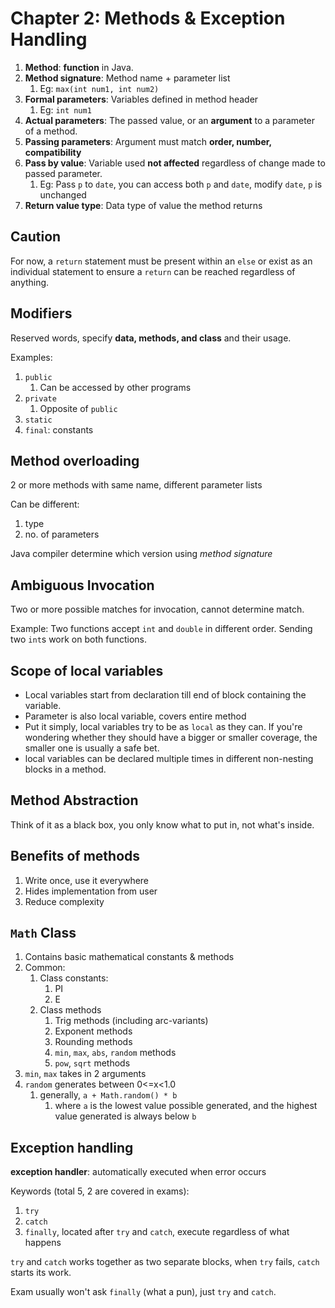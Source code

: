 # Chapter 2: Methods & Exception Handling

1. **Method**: **function** in Java.
2. **Method signature**: Method name + parameter list
   1. Eg: `max(int num1, int num2)`
3. **Formal parameters**: Variables defined in method header
   1. Eg: `int num1`
4. **Actual parameters**: The passed value, or an **argument** to a parameter of a method.
5. **Passing parameters**: Argument must match **order, number, compatibility**
6. **Pass by value**: Variable used **not affected** regardless of change made to passed parameter.
   1. Eg: Pass `p` to `date`, you can access both `p` and `date`, modify `date`, `p` is unchanged
7. **Return value type**: Data type of value the method returns

## Caution

For now, a `return` statement must be present within an `else` or exist as an individual statement to ensure a `return` can be reached regardless of anything.

## Modifiers

Reserved words, specify **data, methods, and class** and their usage.

Examples:
1. `public`
   1. Can be accessed by other programs
2. `private`
   1. Opposite of `public`
3. `static`
4. `final`: constants

## Method overloading

2 or more methods with same name, different parameter lists

Can be different:
1. type
2. no. of parameters

Java compiler determine which version using *method signature*

## Ambiguous Invocation

Two or more possible matches for invocation, cannot determine match.

Example: Two functions accept `int` and `double` in different order. Sending two `int`s work on both functions.

## Scope of local variables

- Local variables start from declaration till end of block containing the variable.
- Parameter is also local variable, covers entire method
- Put it simply, local variables try to be as `local` as they can. If you're wondering whether they should have a bigger or smaller coverage, the smaller one is usually a safe bet.
- local variables can be declared multiple times in different non-nesting blocks in a method.

## Method Abstraction

Think of it as a black box, you only know what to put in, not what's inside.

## Benefits of methods

1. Write once, use it everywhere
2. Hides implementation from user
3. Reduce complexity

## `Math` Class

1. Contains basic mathematical constants & methods
2. Common:
   1. Class constants:
      1. PI
      2. E
   2. Class methods
      1. Trig methods (including arc-variants)
      2. Exponent methods
      3. Rounding methods
      4. `min`, `max`, `abs`, `random` methods
      5. `pow`, `sqrt` methods
3. `min`, `max` takes in 2 arguments
4. `random` generates between 0<=x<1.0
   1. generally, `a + Math.random() * b`
      1. where `a` is the lowest value possible generated, and the highest value generated is always below `b`

## Exception handling

**exception handler**: automatically executed when error occurs

Keywords (total 5, 2 are covered in exams):

1. `try`
2. `catch`
3. `finally`, located after `try` and `catch`, execute regardless of what happens

`try` and `catch` works together as two separate blocks, when `try` fails, `catch` starts its work.

Exam usually won't ask `finally` (what a pun), just `try` and `catch`.

